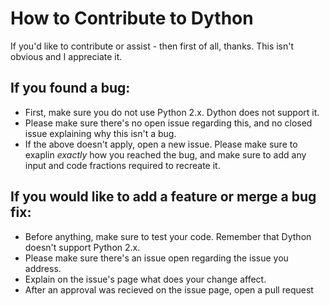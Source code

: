 # How to Contribute to Dython
If you'd like to contribute or assist - then first of all, thanks. This isn't obvious and I appreciate it.

## If you found a bug:
* First, make sure you do not use Python 2.x. Dython does not support it.
* Please make sure there's no open issue regarding this, and no closed issue explaining why this isn't a bug.
* If the above doesn't apply, open a new issue. Please make sure to exaplin _exactly_ how you reached the bug, and 
make sure to add any input and code fractions required to recreate it.

## If you would like to add a feature or merge a bug fix:
* Before anything, make sure to test your code. Remember that Dython doesn't support Python 2.x.
* Please make sure there's an issue open regarding the issue you address.
* Explain on the issue's page what does your change affect.
* After an approval was recieved on the issue page, open a pull request
